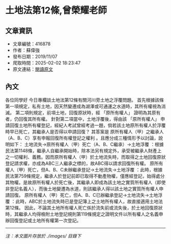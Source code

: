 # 土地法第12條,曾榮耀老師

## 文章資訊
- 文章編號：416878
- 作者：蘇偉強
- 發布日期：2019/11/07
- 爬取時間：2025-02-02 18:23:47
- 原文連結：[閱讀原文](https://real-estate.get.com.tw/Columns/detail.aspx?no=416878)

## 內文
各位同學好
今日專欄談土地法第12條有關河川旁土地之浮覆問題。
首先根據該條第一項規定，私有土地，因天然變遷成為湖澤或可通運之水道時，其所有權視為消滅。
第二項則規定，前項土地，回復原狀時，經
「原所有權人」
證明為其原有者，仍回復其所有權。
針對第二項當中，土地浮覆後，得由該
「原所有權人」
申請回復土地所有權登記，經紀人考試曾經考過一題，倘若該土地原所有權人於浮覆時早已死亡，其繼承人是否得以申請回復？
其答案是
原所有權人（甲）之繼承人（A、B、C）享有申報回復所有權登記之權利
。且應分成三種情形予以討論，說明如下：
土地流失→原所有權人（甲）死亡（A、B、C繼承）→土地浮覆
：根據民法第1148條，繼承人自繼承開始時，除本法另有規定外，承受被繼承人財產上之一切權利、義務。因而原所有權人（甲）於土地流失時，而取得之土地回復原狀登記請求權，亦成為ABC三人繼承之標的，故ABC得以請求回復所有權。
原所有權人（甲）死亡，但A、B、C未辦繼承登記→土地流失→土地浮覆
：此時，根據民法第759條規定，繼承人於登記前即已取得不動產物權，僅應經登記，始得處分其物權。是故原所有權人於死亡後，其繼承人即成為該土地之實質所有權人（即使非登記名義人），而後土地變遷為水道，則該繼承人得以該土地之實質所有權人申請回復。
原所有權人（甲）死亡，但A、B、C已辦繼承登記→土地流失→土地浮覆
：此時，ABC於土地流失時已是登記簿上之土地所有權人，故直接適用土地法第12條。
因此，不論其土地所有權人死亡係於流失前或流失後，於土地回復原狀時，其繼承人均得檢附土地登記規則第119條規定之證明文件以所有權人之名義申辦回復登記或土地所有權第一次登記。

---
*注：本文圖片存放於 ./images/ 目錄下*
